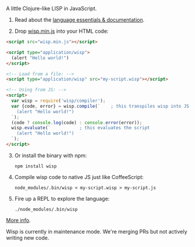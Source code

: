 A little Clojure-like LISP in JavaScript.

<!-- interactive demo -->

1. Read about the [language essentials & documentation](./doc/language-essentials.md).

2. Drop [wisp.min.js](https://github.com/Gozala/wisp/raw/gh-pages/dist/wisp.min.js) into your HTML code:

```html
<script src="wisp.min.js"></script>

<script type="application/wisp">
  (alert "Hello world!")
</script>

<!-- Load from a file: -->
<script type="application/wisp" src="my-script.wisp"></script>

<!-- Using from JS: -->
<script>
  var wisp = require('wisp/compiler');
  var {code, error} = wisp.compile(`	; this transpiles wisp into JS
    (alert "Hello world!")
  `);
  (code ? console.log(code) : console.error(error));
  wisp.evaluate(`			; this evaluates the script
    (alert "Hello world!")
  `);
</script>
```

3. Or install the binary with npm:

	`npm install wisp`

4. Compile wisp code to native JS just like CoffeeScript:

	`node_modules/.bin/wisp < my-script.wisp > my-script.js`

5. Fire up a REPL to explore the language:

	`./node_modules/.bin/wisp`

[More info](./doc/more-info.md).

Wisp is currently in maintenance mode. We're merging PRs but not actively writing new code.
